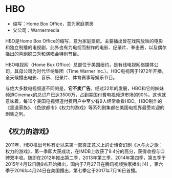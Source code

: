 # HBO

- 缩写：Home Box Office，意为家庭票房
- 父公司：Warnermedia

HBO是Home Box Office的缩写，意为家庭票房。主要播出曾在戏院放映的电影和独立制播的电视剧，此外也有为电视而制作的电影、纪录片、拳击赛，以及偶尔播出的喜剧脱口秀和演唱会特别节目。

HBO电视网（Home Box Office）总部位于美国纽约，是有线电视网络媒体公司，其母公司为时代华纳集团（Time Warner Inc.）。HBO电视网于1972年开播，全天候播出电影、音乐、纪录片、体育赛事等娱乐节目。

与绝大多数电视频道不同的是，**它不卖广告**。经过22年的发展，HBO和它的姊妹频道Cinemax的总订户已达3500万，占到美国付费电视频道市场的90%。这也就意味着，每10个美国电视频道付费用户中至少有9人经常收看HBO。HBO制作的《黑道家族》、《色欲都市》《权力的游戏》等系列剧集都在美国电视界最受欢迎的剧集之列。

## 《权力的游戏》

2011年，HBO推出号称有史以来第一部真正意义上的史诗奇幻剧《冰与火之歌：权力的游戏》，第一季即大获成功，在IMDB上收获了9.4分的高分，获得收视与口碑双丰收。随即在2012年推出第二季，2013年第三季，2014年第四季，第五季于2015年4月12日晚9点开始播出，国内于7月27日在腾讯视频独家播出 [4]  ，第六季于2016年4月24日在美国播出，第七季定于2017年7月16日首播。
